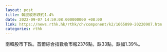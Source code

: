 ```yaml
---
layout: post
title: 韓股收市跌約1.4%
date: 2022-09-07 14:59:08.000000000 +08:00
link: https://news.rthk.hk/rthk/ch/component/k2/1665899-20220907.htm
categories: rthk
---
```


南韓股市下跌。首爾綜合指數收市報2376點，跌33點，跌幅1.39%。
